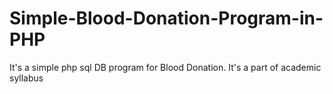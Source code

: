 # Simple-Blood-Donation-Program-in-PHP
It's a simple php sql DB program for Blood Donation. It's a part of academic syllabus 

